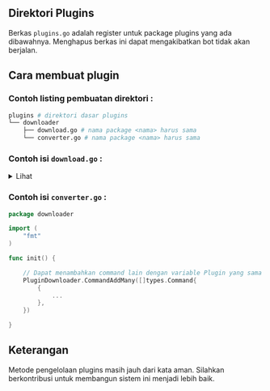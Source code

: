 ## Direktori Plugins
Berkas `plugins.go` adalah register untuk package plugins yang ada dibawahnya. Menghapus berkas ini dapat mengakibatkan bot tidak akan berjalan.

## Cara membuat plugin
### Contoh listing pembuatan direktori :
```sh
plugins # direktori dasar plugins
└── downloader 
    ├── download.go # nama package <nama> harus sama
    └── converter.go # nama package <nama> harus sama
```

### Contoh isi `download.go` :

<details>
<summary>Lihat</summary>

```go
package downloader // harus sama dengan nama direktori

import (
	"log"
	"main/core/types"
	"main/core/whats"
	"main/core/validators"
	"main/plugins"
	"log"

	waProto "go.mau.fi/whatsmeow/binary/proto"
	"google.golang.org/protobuf/proto"

	"go.mau.fi/whatsmeow"
	"go.mau.fi/whatsmeow/types/events"
)

var PluginDownloader = plugins.Add("App Downloader", validators.ValidateFromeMe)

func init() {
    PluginDownloader.SetDisable() // jika ingin menonaktifkannya

	PluginDownloader.CommandAddMany([]types.Command{
		{
			Cmd:         []string{".wget", ".wg"},
			Description: "Download file",
			Usage:       "{cmd} url",
			Execute:     commandWget,

            // Jika di set true command tidak akan di eksekusi
            Disable: false 

            // Jika di set true maka tidak akan diperiksa kecocokan command
            // Langsung di ekseskusi tanpa dicek dengan Cmd yang ada diatas
            Passed: false



		},
	})
}

func commandWget(pattern string, args []string, cmd types.Command, event *events.Message, ctx *waProto.ContextInfo, client *whatsmeow.Client) error {

    var msg = &waProto.Message{}
    var resp, err = whats.SendMessage(event.Info.Chat, msg, client)
    
    log.Println(resp)

	return err
}
```

</details>


### Contoh isi `converter.go` :
```go
package downloader

import (
    "fmt"
)

func init() {

    // Dapat menambahkan command lain dengan variable Plugin yang sama
    PluginDownloader.CommandAddMany([]types.Command{
        {
            ...
        },
    })

}

```


## Keterangan
Metode pengelolaan plugins masih jauh dari kata aman. Silahkan berkontribusi untuk membangun sistem ini menjadi lebih baik.